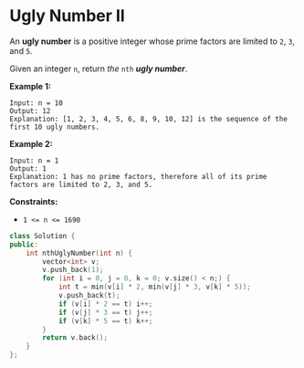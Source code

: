 # Ugly Number II

An **ugly number** is a positive integer whose prime factors are limited to `2`, `3`, and `5`.

Given an integer `n`, return *the* `nth` ***ugly number***.

 

**Example 1:**

```
Input: n = 10
Output: 12
Explanation: [1, 2, 3, 4, 5, 6, 8, 9, 10, 12] is the sequence of the first 10 ugly numbers.
```

**Example 2:**

```
Input: n = 1
Output: 1
Explanation: 1 has no prime factors, therefore all of its prime factors are limited to 2, 3, and 5.
```

 

**Constraints:**

- `1 <= n <= 1690`

```c++
class Solution {
public:
    int nthUglyNumber(int n) {
        vector<int> v;
        v.push_back(1);
        for (int i = 0, j = 0, k = 0; v.size() < n;) {
            int t = min(v[i] * 2, min(v[j] * 3, v[k] * 5));
            v.push_back(t);
            if (v[i] * 2 == t) i++;
            if (v[j] * 3 == t) j++;
            if (v[k] * 5 == t) k++;
        }
        return v.back();
    }
};
```

